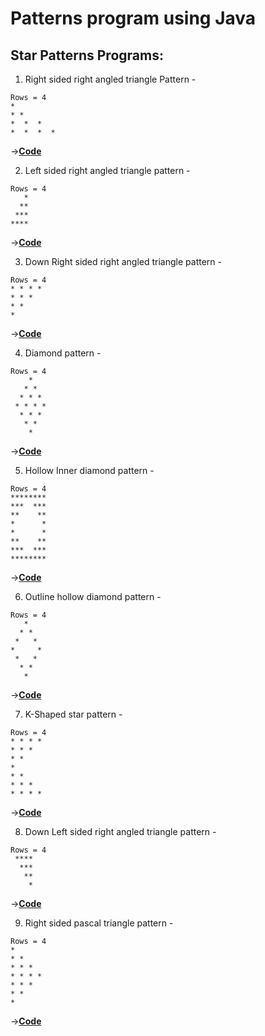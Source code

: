 # Patterns program using Java

## Star Patterns Programs:

1. Right sided right angled triangle Pattern - </br>
```
Rows = 4 
* 
* * 
*  *  * 
*  *  *  * 
```
->[**Code**](https://github.com/ishanjogalekar/Java-Programs/blob/main/Java%20Patterns/Star%20Patterns/right_angle_star.java) </br>

2. Left sided right angled triangle pattern - </br>
```
Rows = 4 
   *
  **
 ***
****
```
->[**Code**](https://github.com/ishanjogalekar/Java-Programs/blob/main/Java%20Patterns/Star%20Patterns/left_right_angle_star_pattern.java) </br>

3. Down Right sided right angled triangle pattern - </br>
```
Rows = 4
* * * * 
* * * 
* * 
*
```
->[**Code**](https://github.com/ishanjogalekar/Java-Programs/blob/main/Java%20Patterns/Star%20Patterns/down_star_right_angle.java) </br>

4. Diamond pattern - </br>
```
Rows = 4
    *
   * *
  * * *
 * * * *
  * * *
   * *
    *
```
->[**Code**](https://github.com/ishanjogalekar/Java-Programs/blob/main/Java%20Patterns/Star%20Patterns/diamond.java) </br>

5. Hollow Inner diamond pattern - </br>
```
Rows = 4
********
***  ***
**    **
*      *
*      *
**    **
***  ***
********
```
->[**Code**](https://github.com/ishanjogalekar/Java-Programs/blob/main/Java%20Patterns/Star%20Patterns/Hollow_Inner_Diamond.java) </br>

6. Outline hollow diamond pattern - </br>
```
Rows = 4
   *
  * *
 *   *
*     *
 *   *
  * *
   *
```
->[**Code**](https://github.com/ishanjogalekar/Java-Programs/blob/main/Java%20Patterns/Star%20Patterns/Hollow_Outline_Diamond.java) </br>

7. K-Shaped star pattern - </br>
```
Rows = 4
* * * * 
* * * 
* * 
* 
* * 
* * * 
* * * * 
```
->[**Code**](https://github.com/ishanjogalekar/Java-Programs/blob/main/Java%20Patterns/Star%20Patterns/K_star.java) </br>

8. Down Left sided right angled triangle pattern - </br> 
```
Rows = 4
 ****
  ***
   **
    *
```
->[**Code**](https://github.com/ishanjogalekar/Java-Programs/blob/main/Java%20Patterns/Star%20Patterns/left_down_pattern.java) </br>

9. Right sided pascal triangle pattern - </br>
```
Rows = 4 
* 
* * 
* * * 
* * * * 
* * * 
* * 
*
```
->[**Code**](https://github.com/ishanjogalekar/Java-Programs/blob/main/Java%20Patterns/Star%20Patterns/right_pascal_pattern.java) </br>